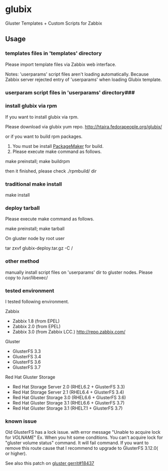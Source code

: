 glubix
======
Gluster Templates + Custom Scripts for Zabbix  
  
Usage
------

### templates files in 'templates' directory ###

Please import template files via Zabbix web interface.

Notes: 'userparams' script files aren't loading automatically.
Because Zabbix server rejected entry of 'userparams' when loading Glubix template.

### userparam script files in 'userparams' directory###

### install glubix via rpm

If you want to install glubix via rpm.

Please download via glubix yum repo.
http://htaira.fedorapeople.org/glubix/

or if you want to build rpm packages.

1. You must be install [PackageMaker](https://github.com/ssato/packagemaker/) for build.
2. Please execute make command as follows.

make preinstall; make buildrpm

then it finished, please check ./rpmbuild/ dir

### traditional make install

make install

### deploy tarball

Please execute make command as follows.

make preinstall; make tarball

On gluster node by root user

tar zxvf glubix-deploy.tar.gz -C /

### other method

manually install script files on 'userparams' dir to gluster nodes.
Please copy to /usr/libexec/

### tested environment

I tested following environment.

Zabbix
 - Zabbix 1.8 (from EPEL)
 - Zabbix 2.0 (from EPEL)
 - Zabbix 3.0 (from Zabbix LCC.) http://repo.zabbix.com/

Gluster
 - GlusterFS 3.3
 - GlusterFS 3.4
 - GlusterFS 3.6
 - GlusterFS 3.7

Red Hat Gluster Storage
 - Red Hat Storage Server 2.0 (RHEL6.2 + GlusterFS 3.3)
 - Red Hat Storage Server 2.1 (RHEL6.4 + GlusterFS 3.4)
 - Red Hat Gluster Storage 3.0 (RHEL6.6 + GlusterFS 3.6)
 - Red Hat Gluster Storage 3.1 (RHEL6.6 + GlusterFS 3.7)
 - Red Hat Gluster Storage 3.1 (RHEL7.1 + GlusterFS 3.7)

### known issue

Old GlusterFS has a lock issue. with error message "Unable to acquire lock for _VOLNAME_"
Ex. When you hit some conditions. You can't acquire lock for "gluster volume status" command. It will fail command.
If you want to remove this route cause that I recommend to upgrade to GlusterFS 3.12.0( or higher).

See also this patch on [gluster gerrit#18437](https://review.gluster.org/#/c/glusterfs/+/18437/)

